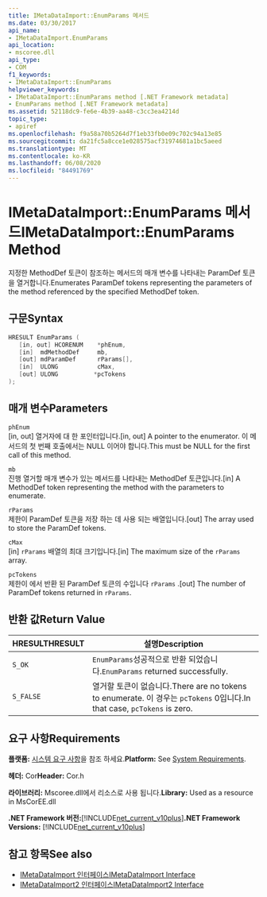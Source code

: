 ```yaml
---
title: IMetaDataImport::EnumParams 메서드
ms.date: 03/30/2017
api_name:
- IMetaDataImport.EnumParams
api_location:
- mscoree.dll
api_type:
- COM
f1_keywords:
- IMetaDataImport::EnumParams
helpviewer_keywords:
- IMetaDataImport::EnumParams method [.NET Framework metadata]
- EnumParams method [.NET Framework metadata]
ms.assetid: 52118dc9-fe6e-4b39-aa48-c3cc3ea4214d
topic_type:
- apiref
ms.openlocfilehash: f9a58a70b5264d7f1eb33fb0e09c702c94a13e85
ms.sourcegitcommit: da21fc5a8cce1e028575acf31974681a1bc5aeed
ms.translationtype: MT
ms.contentlocale: ko-KR
ms.lasthandoff: 06/08/2020
ms.locfileid: "84491769"
---
```

# <a name="imetadataimportenumparams-method"></a><span data-ttu-id="8a3c5-102">IMetaDataImport::EnumParams 메서드</span><span class="sxs-lookup"><span data-stu-id="8a3c5-102">IMetaDataImport::EnumParams Method</span></span>
<span data-ttu-id="8a3c5-103">지정한 MethodDef 토큰이 참조하는 메서드의 매개 변수를 나타내는 ParamDef 토큰을 열거합니다.</span><span class="sxs-lookup"><span data-stu-id="8a3c5-103">Enumerates ParamDef tokens representing the parameters of the method referenced by the specified MethodDef token.</span></span>  
  
## <a name="syntax"></a><span data-ttu-id="8a3c5-104">구문</span><span class="sxs-lookup"><span data-stu-id="8a3c5-104">Syntax</span></span>  
  
```cpp  
HRESULT EnumParams (  
   [in, out] HCORENUM    *phEnum,  
   [in]  mdMethodDef     mb,  
   [out] mdParamDef      rParams[],  
   [in]  ULONG           cMax,  
   [out] ULONG          *pcTokens  
);  
```  
  
## <a name="parameters"></a><span data-ttu-id="8a3c5-105">매개 변수</span><span class="sxs-lookup"><span data-stu-id="8a3c5-105">Parameters</span></span>  
 `phEnum`  
 <span data-ttu-id="8a3c5-106">[in, out] 열거자에 대 한 포인터입니다.</span><span class="sxs-lookup"><span data-stu-id="8a3c5-106">[in, out] A pointer to the enumerator.</span></span> <span data-ttu-id="8a3c5-107">이 메서드의 첫 번째 호출에서는 NULL 이어야 합니다.</span><span class="sxs-lookup"><span data-stu-id="8a3c5-107">This must be NULL for the first call of this method.</span></span>  
  
 `mb`  
 <span data-ttu-id="8a3c5-108">진행 열거할 매개 변수가 있는 메서드를 나타내는 MethodDef 토큰입니다.</span><span class="sxs-lookup"><span data-stu-id="8a3c5-108">[in] A MethodDef token representing the method with the parameters to enumerate.</span></span>  
  
 `rParams`  
 <span data-ttu-id="8a3c5-109">제한이 ParamDef 토큰을 저장 하는 데 사용 되는 배열입니다.</span><span class="sxs-lookup"><span data-stu-id="8a3c5-109">[out] The array used to store the ParamDef tokens.</span></span>  
  
 `cMax`  
 <span data-ttu-id="8a3c5-110">[in] `rParams` 배열의 최대 크기입니다.</span><span class="sxs-lookup"><span data-stu-id="8a3c5-110">[in] The maximum size of the `rParams` array.</span></span>  
  
 `pcTokens`  
 <span data-ttu-id="8a3c5-111">제한이 에서 반환 된 ParamDef 토큰의 수입니다 `rParams` .</span><span class="sxs-lookup"><span data-stu-id="8a3c5-111">[out] The number of ParamDef tokens returned in `rParams`.</span></span>  
  
## <a name="return-value"></a><span data-ttu-id="8a3c5-112">반환 값</span><span class="sxs-lookup"><span data-stu-id="8a3c5-112">Return Value</span></span>  
  
|<span data-ttu-id="8a3c5-113">HRESULT</span><span class="sxs-lookup"><span data-stu-id="8a3c5-113">HRESULT</span></span>|<span data-ttu-id="8a3c5-114">설명</span><span class="sxs-lookup"><span data-stu-id="8a3c5-114">Description</span></span>|  
|-------------|-----------------|  
|`S_OK`|<span data-ttu-id="8a3c5-115">`EnumParams`성공적으로 반환 되었습니다.</span><span class="sxs-lookup"><span data-stu-id="8a3c5-115">`EnumParams` returned successfully.</span></span>|  
|`S_FALSE`|<span data-ttu-id="8a3c5-116">열거할 토큰이 없습니다.</span><span class="sxs-lookup"><span data-stu-id="8a3c5-116">There are no tokens to enumerate.</span></span> <span data-ttu-id="8a3c5-117">이 경우는 `pcTokens` 0입니다.</span><span class="sxs-lookup"><span data-stu-id="8a3c5-117">In that case, `pcTokens` is zero.</span></span>|  
  
## <a name="requirements"></a><span data-ttu-id="8a3c5-118">요구 사항</span><span class="sxs-lookup"><span data-stu-id="8a3c5-118">Requirements</span></span>  
 <span data-ttu-id="8a3c5-119">**플랫폼:** [시스템 요구 사항](../../get-started/system-requirements.md)을 참조 하세요.</span><span class="sxs-lookup"><span data-stu-id="8a3c5-119">**Platform:** See [System Requirements](../../get-started/system-requirements.md).</span></span>  
  
 <span data-ttu-id="8a3c5-120">**헤더:** Cor</span><span class="sxs-lookup"><span data-stu-id="8a3c5-120">**Header:** Cor.h</span></span>  
  
 <span data-ttu-id="8a3c5-121">**라이브러리:** Mscoree.dll에서 리소스로 사용 됩니다.</span><span class="sxs-lookup"><span data-stu-id="8a3c5-121">**Library:** Used as a resource in MsCorEE.dll</span></span>  
  
 <span data-ttu-id="8a3c5-122">**.NET Framework 버전:**[!INCLUDE[net_current_v10plus](../../../../includes/net-current-v10plus-md.md)]</span><span class="sxs-lookup"><span data-stu-id="8a3c5-122">**.NET Framework Versions:** [!INCLUDE[net_current_v10plus](../../../../includes/net-current-v10plus-md.md)]</span></span>  
  
## <a name="see-also"></a><span data-ttu-id="8a3c5-123">참고 항목</span><span class="sxs-lookup"><span data-stu-id="8a3c5-123">See also</span></span>

- [<span data-ttu-id="8a3c5-124">IMetaDataImport 인터페이스</span><span class="sxs-lookup"><span data-stu-id="8a3c5-124">IMetaDataImport Interface</span></span>](imetadataimport-interface.md)
- [<span data-ttu-id="8a3c5-125">IMetaDataImport2 인터페이스</span><span class="sxs-lookup"><span data-stu-id="8a3c5-125">IMetaDataImport2 Interface</span></span>](imetadataimport2-interface.md)
